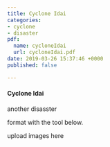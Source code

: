 ```yaml
---
title: Cyclone Idai
categories:
- cyclone
- disaster
pdf:
  name: cycloneIdai
  url: cycloneIdai.pdf
date: 2019-03-26 15:37:46 +0000
published: false

---
```

#### Cyclone Idai

another disasster

format with the tool below.

upload images here 